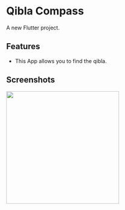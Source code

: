 # Qibla Compass

A new Flutter project.

## Features

- This App allows you to find the qibla.

## Screenshots

<img src = "https://user-images.githubusercontent.com/126548231/226540922-05761f7c-ef32-4c5b-80ad-bdb27ddb3e79.png" width = "300">
